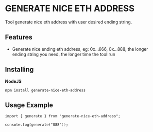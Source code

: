 # GENERATE NICE ETH ADDRESS

Tool generate nice eth address with user desired ending string.

## Features

-   Generate nice ending eth address, eg: 0x...666, 0x...888, the longer ending string you need, the longer time the tool run

## Installing

**NodeJS**

```
npm install generate-nice-eth-address
```

## Usage Example

```
import { generate } from "generate-nice-eth-address";

console.log(generate("888"));
```
